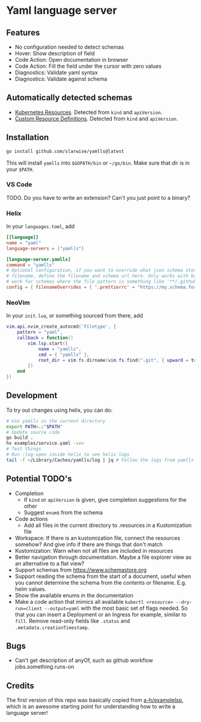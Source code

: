 # Yaml language server

## Features

- No configuration needed to detect schemas
- Hover: Show description of field
- Code Action: Open documentation in browser
- Code Action: Fill the field under the cursor with zero values
- Diagnostics: Validate yaml syntax
- Diagnostics: Validate against schema

## Automatically detected schemas

- [Kubernetes Resources](https://github.com/yannh/kubernetes-json-schema).
  Detected from `kind` and `apiVersion`.
- [Custom Resource Definitions](https://github.com/datreeio/CRDs-catalog).
  Detected from `kind` and `apiVersion`.

## Installation

```bash
go install github.com/slarwise/yamlls@latest
```

This will install `yamlls` into `$GOPATH/bin` or `~/go/bin`. Make sure that dir
is in your `$PATH`.

### VS Code

TODO. Do you have to write an extension? Can't you just point to a binary?

### Helix

In your `languages.toml`, add

```toml
[[language]]
name = "yaml"
language-servers = ["yamlls"]

[language-server.yamlls]
command = "yamlls"
# Optional configuration, if you want to override what json schema store returns for a specific
# filename, define the filename and schema url here. Only works with basenames, i.e. it doesn't
# work for schemas where the file pattern is something like '**/.github/workflows/*.yaml'.
config = { filenameOverrides = { '.prettierrc' = "https://my.schema.for.prettier/schema.json" } }
```

### NeoVim

In your `init.lua`, or something sourced from there, add

```lua
vim.api.nvim_create_autocmd('Filetype', {
    pattern = "yaml",
    callback = function()
        vim.lsp.start({
            name = "yamlls",
            cmd = { "yamlls" },
            root_dir = vim.fs.dirname(vim.fs.find(".git", { upward = true, path = vim.api.nvim_buf_get_name(0) })[1]),
        })
    end
})
```

## Development

To try out changes using helix, you can do:

```sh
# Use yamlls in the current directory
export PATH=.:"$PATH"
# Update source code
go build .
hx examples/service.yaml -vvv
# Test things
# Run :log-open inside helix to see helix logs
tail -f ~/Library/Caches/yamlls/log | jq # Follow the logs from yamlls (on a mac)
```

## Potential TODO's

- Completion
  - If `kind` or `apiVersion` is given, give completion suggestions for the
    other
  - Suggest `enum`s from the schema
- Code actions
  - Add all files in the current directory to .resources in a Kustomization file
- Workspace: If there is an kustomization file, connect the resources somehow?
  And give info if there are things that don't match
- Kustomization: Warn when not all files are included in resources
- Better navigation through documentation. Maybe a file explorer view as an alternative to a flat view?
- Support schemas from https://www.schemastore.org
- Support reading the schema from the start of a document, useful when you cannot determine the schema from the contents or filename. E.g. helm values.
- Show the available enums in the documentation
- Make a code action that mimics all available `kubectl <resource> --dry-run=client --output=yaml` with the most basic set of flags needed. So that you can insert a Deployment or an Ingress for example, similar to `fill`. Remove read-only fields like `.status` and `.metadata.creationTimestamp`.

## Bugs

- Can't get description of anyOf, such as github workflow jobs.something.runs-on

## Credits

The first version of this repo was basically copied from
[a-h/examplelsp](https://github.com/a-h/examplelsp), which is an awesome
starting point for understanding how to write a language server!
